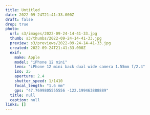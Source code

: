 ```yaml
---
title: Untitled
date: 2022-09-24T21:41:33.000Z
draft: false
drop: true
photo:
  url: s3/images/2022-09-24-14-41-33.jpg
  thumb: s3/thumbs/2022-09-24-14-41-33.jpg
  preview: s3/previews/2022-09-24-14-41-33.jpg
  created: 2022-09-24T21:41:33.000Z
  exif:
    make: Apple
    model: "iPhone 12 mini"
    lens: "iPhone 12 mini back dual wide camera 1.55mm f/2.4"
    iso: 25
    aperture: 2.4
    shutter_speed: 1/1410
    focal_length: "1.6 mm"
    gps: "47.7699805555556 -122.199463888889"
  title: null
  caption: null
links: []
---
```

